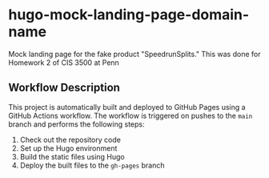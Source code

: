 # hugo-mock-landing-page-domain-name
Mock landing page for the fake product "SpeedrunSplits." This was done for Homework 2 of CIS 3500 at Penn

## Workflow Description
This project is automatically built and deployed to GitHub Pages using a GitHub Actions workflow. The workflow is triggered on pushes to the `main` branch and performs the following steps:

1. Check out the repository code
2. Set up the Hugo environment
3. Build the static files using Hugo
4. Deploy the built files to the `gh-pages` branch
